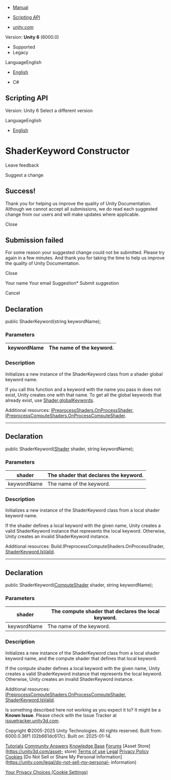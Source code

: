[ ]()

  * [Manual](../Manual/index.html)
  * [Scripting API](../ScriptReference/index.html)

  * [unity.com](https://unity.com/)

Version: **Unity 6** (6000.0)

  * Supported
  * Legacy

LanguageEnglish

  * [English]()

  * C#

[ ](https://docs.unity3d.com)

## Scripting API

Version: Unity 6 Select a different version

LanguageEnglish

  * [English]()

# ShaderKeyword Constructor

Leave feedback

Suggest a change

## Success!

Thank you for helping us improve the quality of Unity Documentation. Although
we cannot accept all submissions, we do read each suggested change from our
users and will make updates where applicable.

Close

## Submission failed

For some reason your suggested change could not be submitted. Please <a>try
again</a> in a few minutes. And thank you for taking the time to help us
improve the quality of Unity Documentation.

Close

Your name Your email Suggestion* Submit suggestion

Cancel

[ ]()

## Declaration

public ShaderKeyword(string keywordName);

### Parameters

keywordName | The name of the keyword.  
---|---  
  
### Description

Initializes a new instance of the ShaderKeyword class from a shader global
keyword name.

If you call this function and a keyword with the name you pass in does not
exist, Unity creates one with that name. To get all the global keywords that
already exist, use [Shader.globalKeywords](Shader-globalKeywords.html).  
  
Additional resources:
[IPreprocessShaders.OnProcessShader](Build.IPreprocessShaders.OnProcessShader.html),
[IPreprocessComputeShaders.OnProcessComputeShader](Build.IPreprocessComputeShaders.OnProcessComputeShader.html).

* * *

## Declaration

public ShaderKeyword([Shader](Shader.html) shader, string keywordName);

### Parameters

shader | The shader that declares the keyword.  
---|---  
keywordName | The name of the keyword.  
  
### Description

Initializes a new instance of the ShaderKeyword class from a local shader
keyword name.

If the shader defines a local keyword with the given name, Unity creates a
valid ShaderKeyword instance that represents the local keyword. Otherwise,
Unity creates an invalid ShaderKeyword instance.  
  
Additional resources: Build.IPreprocessComputeShaders.OnProcessShader,
[ShaderKeyword.IsValid](Rendering.ShaderKeyword.IsValid.html).

* * *

## Declaration

public ShaderKeyword([ComputeShader](ComputeShader.html) shader, string
keywordName);

### Parameters

shader | The compute shader that declares the local keyword.  
---|---  
keywordName | The name of the keyword.  
  
### Description

Initializes a new instance of the ShaderKeyword class from a local shader
keyword name, and the compute shader that defines that local keyword.

If the compute shader defines a local keyword with the given name, Unity
creates a valid ShaderKeyword instance that represents the local keyword.
Otherwise, Unity creates an invalid ShaderKeyword instance.  
  
Additional resources:
[IPreprocessComputeShaders.OnProcessComputeShader](Build.IPreprocessComputeShaders.OnProcessComputeShader.html),
[ShaderKeyword.IsValid](Rendering.ShaderKeyword.IsValid.html).

Is something described here not working as you expect it to? It might be a
**Known Issue**. Please check with the Issue Tracker at
[issuetracker.unity3d.com](https://issuetracker.unity3d.com).

Copyright ©2005-2025 Unity Technologies. All rights reserved. Built from:
6000.0.36f1 (02b661dc617c). Built on: 2025-01-14.

[Tutorials](https://unity3d.com/learn) [Community
Answers](https://answers.unity3d.com) [Knowledge
Base](https://support.unity3d.com/hc/en-us)
[Forums](https://forum.unity3d.com) [Asset Store](https://unity3d.com/asset-
store) [Terms of use](https://docs.unity3d.com/Manual/TermsOfUse.html)
[Legal](https://unity.com/legal) [Privacy
Policy](https://unity.com/legal/privacy-policy)
[Cookies](https://unity.com/legal/cookie-policy) [Do Not Sell or Share My
Personal Information](https://unity.com/legal/do-not-sell-my-personal-
information)

[Your Privacy Choices (Cookie Settings)](javascript:void\(0\);)

